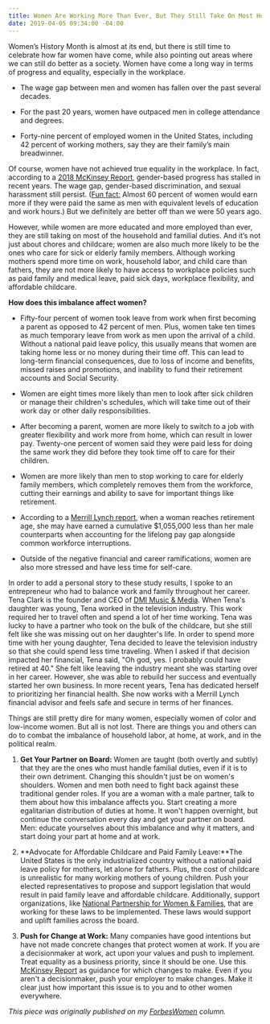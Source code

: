 ```yaml
---
title: Women Are Working More Than Ever, But They Still Take On Most Household Responsibilities
date: 2019-04-05 09:34:00 -04:00
---
```


Women’s History Month is almost at its end, but there is still time to celebrate how far women have come, while also pointing out areas where we can still do better as a society. Women have come a long way in terms of progress and equality, especially in the workplace.

* The wage gap between men and women has fallen over the past several decades.

* For the past 20 years, women have outpaced men in college attendance and degrees.

* Forty-nine percent of employed women in the United States, including 42 percent of working mothers, say they are their family’s main breadwinner.

Of course, women have not achieved true equality in the workplace. In fact, according to a [2018 McKinsey Report](https://www.mckinsey.com/featured-insights/gender-equality/women-in-the-workplace-2018), gender-based progress has stalled in recent years. The wage gap, gender-based discrimination, and sexual harassment still persist. ([Fun fact:](https://www.brookings.edu/blog/brookings-now/2017/12/05/10-facts-about-american-women-in-the-workforce/) Almost 60 percent of women would earn more if they were paid the same as men with equivalent levels of education and work hours.) But we definitely are better off than we were 50 years ago.

However, while women are more educated and more employed than ever, they are still taking on most of the household and familial duties. And it’s not just about chores and childcare; women are also much more likely to be the ones who care for sick or elderly family members. Although working mothers spend more time on work, household labor, and child care than fathers, they are not more likely to have access to workplace policies such as paid family and medical leave, paid sick days, workplace flexibility, and affordable childcare.

**How does this imbalance affect women?**

* Fifty-four percent of women took leave from work when first becoming a parent as opposed to 42 percent of men. Plus, women take ten times as much temporary leave from work as men upon the arrival of a child. Without a national paid leave policy, this usually means that women are taking home less or no money during their time off. This can lead to long-term financial consequences, due to loss of income and benefits, missed raises and promotions, and inability to fund their retirement accounts and Social Security.

* Women are eight times more likely than men to look after sick children or manage their children's schedules, which will take time out of their work day or other daily responsibilities.

* After becoming a parent, women are more likely to switch to a job with greater flexibility and work more from home, which can result in lower pay. Twenty-one percent of women said they were paid less for doing the same work they did before they took time off to care for their children.

* Women are more likely than men to stop working to care for elderly family members, which completely removes them from the workforce, cutting their earnings and ability to save for important things like retirement.

* According to a [Merrill Lynch report](https://www.businesswire.com/news/home/20180419005028/en/Women-Fundamentally-Journeys-Financial-Wellness-Merrill-Lynch), when a woman reaches retirement age, she may have earned a cumulative $1,055,000 less than her male counterparts when accounting for the lifelong pay gap alongside common workforce interruptions.

* Outside of the negative financial and career ramifications, women are also more stressed and have less time for self-care.

In order to add a personal story to these study results, I spoke to an entrepreneur who had to balance work and family throughout her career. Tena Clark is the founder and CEO of [DMI Music & Media](https://www.dmimusic.com/). When Tena's daughter was young, Tena worked in the television industry. This work required her to travel often and spend a lot of her time working. Tena was lucky to have a partner who took on the bulk of the childcare, but she still felt like she was missing out on her daughter's life. In order to spend more time with her young daughter, Tena decided to leave the television industry so that she could spend less time traveling. When I asked if that decision impacted her financial, Tena said, "Oh god, yes. I probably could have retired at 40." She felt like leaving the industry meant she was starting over in her career. However, she was able to rebuild her success and eventually started her own business. In more recent years, Tena has dedicated herself to prioritizing her financial health. She now works with a Merrill Lynch financial advisor and feels safe and secure in terms of her finances.

Things are still pretty dire for many women, especially women of color and low-income women. But all is not lost. There are things you and others can do to combat the imbalance of household labor, at home, at work, and in the political realm.

1. **Get Your Partner on Board:** Women are taught (both overtly and subtly) that they are the ones who must handle familial duties, even if it is to their own detriment. Changing this shouldn't just be on women's shoulders. Women and men both need to fight back against these traditional gender roles. If you are a woman with a male partner, talk to them about how this imbalance affects you. Start creating a more egalitarian distribution of duties at home. It won't happen overnight, but continue the conversation every day and get your partner on board. Men: educate yourselves about this imbalance and why it matters, and start doing your part at home and at work.

2. **Advocate for Affordable Childcare and Paid Family Leave:**The United States is the only industrialized country without a national paid leave policy for mothers, let alone for fathers. Plus, the cost of childcare is unrealistic for many working mothers of young children. Push your elected representatives to propose and support legislation that would result in paid family leave and affordable childcare. Additionally, support organizations, like [National Partnership for Women & Families](http://www.nationalpartnership.org/), that are working for these laws to be implemented. These laws would support and uplift families across the board.

3. **Push for Change at Work:** Many companies have good intentions but have not made concrete changes that protect women at work. If you are a decisionmaker at work, act upon your values and push to implement. Treat equality as a business priority, since it should be one. Use this [McKinsey Report](https://www.mckinsey.com/featured-insights/gender-equality/women-in-the-workplace-2018) as guidance for which changes to make. Even if you aren't a decisionmaker, push your employer to make changes. Make it clear just how important this issue is to you and to other women everywhere.

*This piece was originally published on my [ForbesWomen](https://www.forbes.com/sites/maggiegermano/2019/03/27/women-are-working-more-than-ever-but-they-still-take-on-most-household-responsibilities/#6874fad952e9) column.*